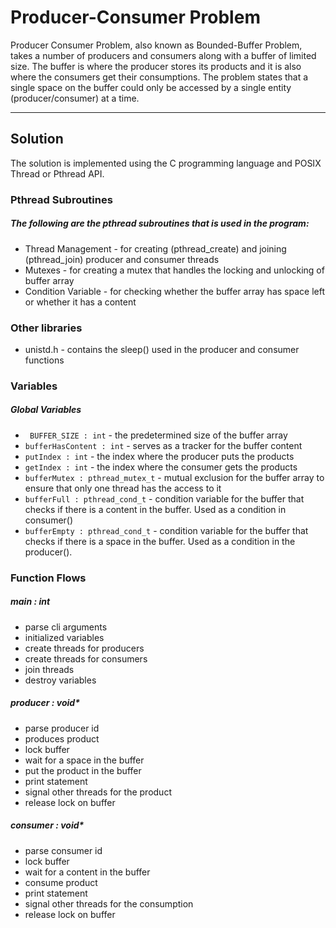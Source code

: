 # Producer-Consumer Problem
Producer Consumer Problem, also known as Bounded-Buffer Problem, takes a number of producers and consumers along with a buffer of limited size. The buffer is where the producer stores its products and it is also where the consumers get their consumptions. The problem states that a single space on the buffer could only be accessed by a single entity (producer/consumer) at a time.

---
## Solution
The solution is implemented using the C programming language and POSIX Thread or Pthread API.
### Pthread Subroutines
##### The following are the pthread subroutines that is used in the program:
- Thread Management - for creating (pthread_create) and joining (pthread_join) producer  and consumer threads
- Mutexes - for creating a mutex that handles the locking and unlocking of buffer array
- Condition Variable - for checking whether the buffer array has space left or whether it has a content

### Other libraries
- unistd.h - contains the sleep() used in the producer and consumer functions
### Variables
##### Global Variables
- ``` BUFFER_SIZE : int``` - the predetermined size of the buffer array
- ``` bufferHasContent : int ``` - serves as a tracker for the buffer content
- ``` putIndex : int ``` - the index where the producer puts the products
- ``` getIndex : int ``` - the index where the consumer gets the products
- ``` bufferMutex : pthread_mutex_t ``` - mutual exclusion for the buffer array to ensure that only one thread has the access to it
- ``` bufferFull : pthread_cond_t ``` - condition variable for the buffer that checks if there is a content in the buffer. Used as a condition in consumer()
- ``` bufferEmpty : pthread_cond_t ``` - condition variable for the buffer that checks if there is a space in the buffer. Used as a condition in the producer().
### Function Flows
##### main : int
- parse cli arguments
- initialized variables
- create threads for producers
- create threads for consumers
- join threads
- destroy variables
##### producer : void*
- parse producer id
- produces product
- lock buffer
- wait for a space in the buffer
- put the product in the buffer
- print statement
- signal other threads for the product
- release lock on buffer
##### consumer : void*
- parse consumer id
- lock buffer
- wait for a content in the buffer
- consume product
- print statement
- signal other threads for the consumption
- release lock on buffer

